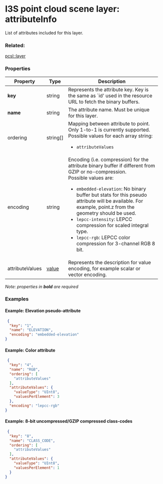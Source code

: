 # I3S point cloud scene layer: attributeInfo

List of attributes included for this layer.

### Related:

[pcsl::layer](layer.pcsl.md)
### Properties

| Property | Type | Description |
| --- | --- | --- |
| **key** | string | Represents the attribute key. Key is the same as `id' used in the resource URL to fetch the binary buffers. |
| **name** | string | The attribute name. Must be unique for this layer. |
| ordering | string[] | Mapping between attribute to point. Only 1-to-1 is currently supported.<div>Possible values for each array string:<ul><li>`attributeValues`</li></ul></div> |
| encoding | string | Encoding (i.e. compression) for the attribute binary buffer if different from GZIP or no-compression.<div>Possible values are:<ul><li>`embedded-elevation`: No binary buffer but stats for this pseudo attribute will be available. For example, point.z from the geometry should be used.</li><li>`lepcc-intensity`: LEPCC compression for scaled integral type.</li><li>`lepcc-rgb`: LEPCC color compression for 3-channel RGB 8 bit.</li></ul></div> |
| attributeValues | [value](value.pcsl.md) | Represents the description for value encoding, for example scalar or vector encoding. |

*Note: properties in **bold** are required*

### Examples 

#### Example: Elevation pseudo-attribute 

```json
 {
  "key": "1",
  "name": "ELEVATION",
  "encoding": "embedded-elevation"
} 
```

#### Example: Color attribute 

```json
 {
  "key": "4",
  "name": "RGB",
  "ordering": [
    "attributeValues"
  ],
  "attributeValues": {
    "valueType": "UInt8",
    "valuesPerElement": 3
  },
  "encoding": "lepcc-rgb"
} 
```

#### Example: 8-bit uncompressed/GZIP compressed class-codes 

```json
 {
  "key": "8",
  "name": "CLASS_CODE",
  "ordering": [
    "attributeValues"
  ],
  "attributeValues": {
    "valueType": "UInt8",
    "valuesPerElement": 1
  }
} 
```

